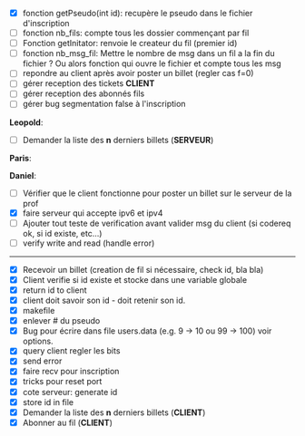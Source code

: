 - [x] fonction getPseudo(int id): recupère le pseudo dans le fichier d'inscription
- [ ] fonction nb_fils: compte tous les dossier commençant par fil
- [ ] Fonction getInitator: renvoie le createur du fil (premier id)
- [ ] fonction nb_msg_fil: Mettre le nombre de msg dans un fil a la fin du fichier ? Ou alors fonction qui ouvre le fichier et compte tous les msg
- [ ] repondre au client après avoir poster un billet (regler cas f=0)
- [ ] gérer reception des tickets **CLIENT**
- [ ] gérer reception des abonnés fils
- [ ] gérer bug segmentation false à l'inscription

**Leopold**:
- [ ] Demander la liste des **n** derniers billets (**SERVEUR**)

**Paris**:


**Daniel**:
- [ ] Vérifier que le client fonctionne pour poster un billet sur le serveur de la prof
- [x] faire serveur qui accepte ipv6 et ipv4
- [ ] Ajouter tout teste de verification avant valider msg du client (si codereq ok, si id existe, etc...)
- [ ] verify write and read (handle error)

---

- [x] Recevoir un billet (creation de fil si nécessaire, check id, bla bla)
- [x] Client verifie si id existe et stocke dans une variable globale
- [x] return id to client
- [x] client doit savoir son id - doit retenir son id.
- [x] makefile
- [x] enlever # du pseudo
- [x] Bug pour écrire dans file users.data (e.g. 9 -> 10 ou 99 -> 100) voir options.
- [x] query client regler les bits
- [x] send error
- [x] faire recv pour inscription
- [x] tricks pour reset port
- [x] cote serveur: generate id
- [x] store id in file
- [x] Demander la liste des **n** derniers billets (**CLIENT**)
- [x] Abonner au fil (**CLIENT**)